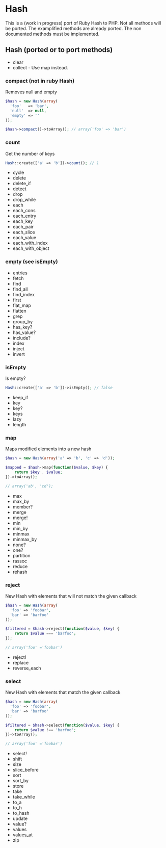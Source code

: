 # Hash

This is a (work in progress) port of Ruby Hash to PHP. Not all methods will be ported.
The examplified methods are already ported. The non documented methods must be implemented.

## Hash (ported or to port methods)
- clear
- collect - Use map instead.

### compact (not in ruby Hash)
Removes null and empty

```php
$hash = new Hash(array(
  'foo'   => 'bar',
  'null'  => null,
  'empty' => ''
));

$hash->compact()->toArray(); // array('foo' => 'bar')
```
### count

Get the number of keys

```php
Hash::create(['a' => 'b'])->count(); // 1
```
- cycle
- delete
- delete_if
- detect
- drop
- drop_while
- each
- each_cons
- each_entry
- each_key
- each_pair
- each_slice
- each_value
- each_with_index
- each_with_object

### empty (see isEmpty)
- entries
- fetch
- find
- find_all
- find_index
- first
- flat_map
- flatten
- grep
- group_by
- has_key?
- has_value?
- include?
- index
- inject
- invert

### isEmpty
Is empty?

```php
Hash::create(['a' => 'b'])->isEmpty(); // false
```
- keep_if
- key
- key?
- keys
- lazy
- length

### map
Maps modified elements into a new hash

```php
$hash = new Hash(array('a' => 'b', 'c' => 'd'));

$mapped = $hash->map(function($value, $key) {
    return $key . $value;
})->toArray();

// array('ab', 'cd');
```
- max
- max_by
- member?
- merge
- merge!
- min
- min_by
- minmax
- minmax_by
- none?
- one?
- partition
- rassoc
- reduce
- rehash

### reject
New Hash with elements that will not match the given callback

```php
$hash = new Hash(array(
  'foo' => 'foobar',
  'bar' => 'barfoo'
));

$filtered = $hash->reject(function($value, $key) {
    return $value === 'barfoo';
});

// array('foo' ='foobar')
```
- reject!
- replace
- reverse_each

### select
New Hash with elements that match the given callback

```php
$hash = new Hash(array(
  'foo' => 'foobar',
  'bar' => 'barfoo'
));

$filtered = $hash->select(function($value, $key) {
    return $value !== 'barfoo';
})->toArray();

// array('foo' ='foobar')
```
- select!
- shift
- size
- slice_before
- sort
- sort_by
- store
- take
- take_while
- to_a
- to_h
- to_hash
- update
- value?
- values
- values_at
- zip
